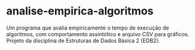 # analise-empirica-algoritmos
Um programa que avalia empiricamente o tempo de execução de algoritmos, com comportamento assintótico e arquivo CSV para gráficos. Projeto da disciplina de Estruturas de Dados Básica 2 (EDB2).
